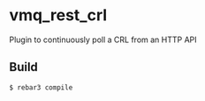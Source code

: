 vmq_rest_crl
=====

Plugin to continuously poll a CRL from an HTTP API

Build
-----

    $ rebar3 compile
